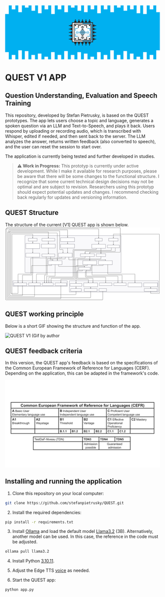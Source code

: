 ![](images/QUEST_Logo.png)

# QUEST V1 APP
## Question Understanding, Evaluation and Speech Training

This repository, developed by Stefan Pietrusky, is based on the QUEST prototypes. The app lets users choose a topic and language, generates a spoken question via an LLM and Text-to-Speech, and plays it back. Users respond by uploading or recording audio, which is transcribed with Whisper, edited if needed, and then sent back to the server. The LLM analyzes the answer, returns written feedback (also converted to speech), and the user can reset the session to start over.

The application is currently being tested and further developed in studies.

> **⚠️ Work in Progress:** This prototyp is currently under active development. While I make it available for research purposes, please be aware that there will be some changes to the functional structure. I recognize that some current technical design decisions may not be optimal and are subject to revision. Researchers using this prototyp should expect potential updates and changes. I recommend checking back regularly for updates and versioning information.

## QUEST Structure
The structure of the current [V1] QUEST app is shown below.
![QUEST V1 Structure (SVG created with Mermaid](images/QUESTV1_APP.svg)

## QUEST working principle
Below is a short GIF showing the structure and function of the app.

![QUEST V1 (Gif by author](images/QUESTV1_APP.gif)

## QUEST feedback criteria
In this version, the QUEST app's feedback is based on the specifications of the Common European Framework of Reference for Languages (CERF). Depending on the application, this can be adapted in the framework's code.

![Making IEC available via the Internet (Image by author)](images/QUESTV1_FC.png)

## Installing and running the application 
1. Clone this repository on your local computer: 
```bash 
git clone https://github.com/stefanpietrusky/QUEST.git
```
2. Install the required dependencies:
```bash 
pip install -r requirements.txt
```
3. Install [Ollama](https://ollama.com/) and load the default model [Llama3.2](https://ollama.com/library/llama3.2) (3B). Alternatively, another model can be used. In this case, the reference in the code must be adjusted.
```bash 
ollama pull llama3.2
```
4. Install Python [3.10.11](https://www.python.org/downloads/release/python-31011/).
5. Adjust the Edge TTS [voice](https://gist.github.com/BettyJJ/17cbaa1de96235a7f5773b8690a20462) as needed.

6. Start the QUEST app:
```bash 
python app.py
```
